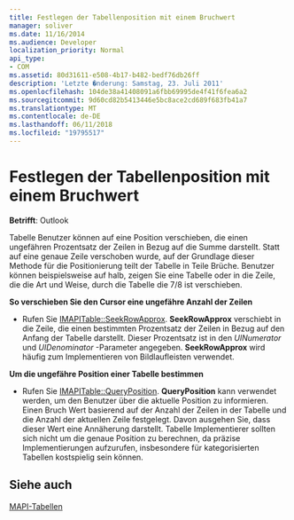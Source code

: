 ```yaml
---
title: Festlegen der Tabellenposition mit einem Bruchwert
manager: soliver
ms.date: 11/16/2014
ms.audience: Developer
localization_priority: Normal
api_type:
- COM
ms.assetid: 80d31611-e508-4b17-b482-bedf76db26ff
description: 'Letzte �nderung: Samstag, 23. Juli 2011'
ms.openlocfilehash: 104de38a41408091a6fbb69995de4f41f6fea6a2
ms.sourcegitcommit: 9d60cd82b5413446e5bc8ace2cd689f683fb41a7
ms.translationtype: MT
ms.contentlocale: de-DE
ms.lasthandoff: 06/11/2018
ms.locfileid: "19795517"
---
```

# <a name="setting-table-position-with-a-fractional-value"></a>Festlegen der Tabellenposition mit einem Bruchwert

  
  
**Betrifft**: Outlook 
  
Tabelle Benutzer können auf eine Position verschieben, die einen ungefähren Prozentsatz der Zeilen in Bezug auf die Summe darstellt. Statt auf eine genaue Zeile verschoben wurde, auf der Grundlage dieser Methode für die Positionierung teilt der Tabelle in Teile Brüche. Benutzer können beispielsweise auf halb, zeigen Sie eine Tabelle oder in die Zeile, die die Art und Weise, durch die Tabelle die 7/8 ist verschieben. 
  
 **So verschieben Sie den Cursor eine ungefähre Anzahl der Zeilen**
  
- Rufen Sie [IMAPITable::SeekRowApprox](imapitable-seekrowapprox.md). **SeekRowApprox** verschiebt in die Zeile, die einen bestimmten Prozentsatz der Zeilen in Bezug auf den Anfang der Tabelle darstellt. Dieser Prozentsatz ist in den _UlNumerator_ und _UlDenominator_ -Parameter angegeben. **SeekRowApprox** wird häufig zum Implementieren von Bildlaufleisten verwendet. 
    
 **Um die ungefähre Position einer Tabelle bestimmen**
  
- Rufen Sie [IMAPITable::QueryPosition](imapitable-queryposition.md). **QueryPosition** kann verwendet werden, um den Benutzer über die aktuelle Position zu informieren. Einen Bruch Wert basierend auf der Anzahl der Zeilen in der Tabelle und die Anzahl der aktuellen Zeile festgelegt. Davon ausgehen Sie, dass dieser Wert eine Annäherung darstellt. Tabelle Implementierer sollten sich nicht um die genaue Position zu berechnen, da präzise Implementierungen aufzurufen, insbesondere für kategorisierten Tabellen kostspielig sein können. 
    
## <a name="see-also"></a>Siehe auch



[MAPI-Tabellen](mapi-tables.md)


